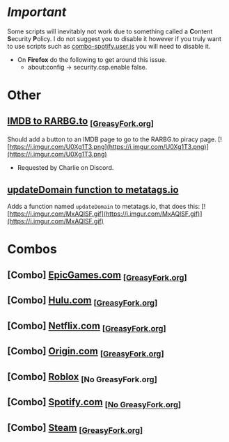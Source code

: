# **_Important_**
Some scripts will inevitably not work due to something called a **C**ontent **S**ecurity **P**olicy.
I do not suggest you to disable it however if you truly want to use scripts such as [combo-spotify.user.js](scripts_combos/combo-spotify.user.js) you will need to disable it.
* On **Firefox** do the following to get around this issue.
  - about:config -> security.csp.enable false.

# Other

## [IMDB to RARBG.to](scripts_other/imdb-to-rarbg.to.user.js) <sub>[[GreasyFork.org](https://greasyfork.org/en/scripts/388948-imdb-to-rarbg-to)]</sub>
Should add a button to an IMDB page to go to the RARBG.to piracy page.
[![https://i.imgur.com/U0Xg1T3.png](https://i.imgur.com/U0Xg1T3.png)](https://i.imgur.com/U0Xg1T3.png)
- Requested by Charlie on Discord.

## [updateDomain function to metatags.io](scripts_other/metatags.io.user.js)
Adds a function named `updateDomain` to metatags.io, that does this:
[![https://i.imgur.com/MxAQlSF.gif](https://i.imgur.com/MxAQlSF.gif)](https://i.imgur.com/MxAQlSF.gif)

# Combos
## \[Combo\] [EpicGames.com](scripts_combos/combo-epicgames.user.js) <sub>\[[GreasyFork.org](https://greasyfork.org/en/scripts/389598-combo-epicgames)\]</sub>
## \[Combo\] [Hulu.com](scripts_combos/combo-hulu.user.js) <sub>\[[GreasyFork.org](https://greasyfork.org/en/scripts/389616-combo-hulu)\]</sub>
## \[Combo\] [Netflix.com](scripts_combos/combo-netflix.user.js) <sub>\[[GreasyFork.org](https://greasyfork.org/en/scripts/389599-combo-netflix)\]</sub>
## \[Combo\] [Origin.com](scripts_combos/combo-origin.user.js) <sub>\[[GreasyFork.org](https://greasyfork.org/en/scripts/389600-combo-origin)\]</sub>
## \[Combo\] [Roblox](scripts_combos/combo-roblox.user.js) <sub>\[No GreasyFork.org\]</sub>
## \[Combo\] [Spotify.com](scripts_combos/combo-spotify.user.js) <sub>\[[No GreasyFork.org](https://i.imgur.com/O1kzeHF.png)\]</sub>
## \[Combo\] [Steam](scripts_combos/combo-steam.user.js) <sub>\[[GreasyFork.org](https://greasyfork.org/en/scripts/390814-combo-steam)\]</sub>
